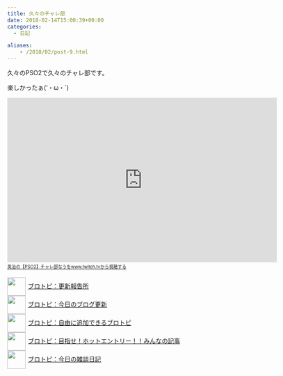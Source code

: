 ```yaml
---
title: 久々のチャレ部
date: 2018-02-14T15:00:39+00:00
categories:
  - 日記

aliases:
    - /2018/02/post-9.html
---
```

久々のPSO2で久々のチャレ部です。
  
楽しかったぁ(&#8216;・ω・\`)
  
<iframe src="https://player.twitch.tv/?autoplay=false&video=v228963999" width="620" height="378" frameborder="0" scrolling="no" allowfullscreen="allowfullscreen"></iframe><a style="padding: 2px 0px 4px; display: block; width: 345px; font-weight: normal; font-size: 10px; text-decoration: underline;" href="https://www.twitch.tv/videos/228963999?tt_content=text_link&tt_medium=vod_embed">英治の【PSO2】チャレ部なうをwww.twitch.tvから視聴する</a>

<p style="text-align: left;">
  <a href="https://blogcircle.jp/commu/1911/topic/1"><img src="https://blogcircle.jp/thumb/commu/1911/1" style="width: 3em !important; height: 3em !important; vertical-align: middle; margin-right: .4em;" />ブロトピ：更新報告所</a><br /> <a href="https://blogcircle.jp/commu/414/topic/3"><img src="https://blogcircle.jp/thumb/commu/414/2" style="width: 3em !important; height: 3em !important; vertical-align: middle; margin-right: .4em;" />ブロトピ：今日のブログ更新</a> <br /> <a href="https://blogcircle.jp/commu/583/topic/6"><img src="https://blogcircle.jp/thumb/commu/583/3" style="width: 3em !important; height: 3em !important; vertical-align: middle; margin-right: .4em;" />ブロトピ：自由に追加できるブロトピ</a> <br /> <a href="https://blogcircle.jp/commu/1097/topic/1"><img src="https://blogcircle.jp/thumb/commu/1097/6" style="width: 3em !important; height: 3em !important; vertical-align: middle; margin-right: .4em;" />ブロトピ：目指せ！ホットエントリー！！みんなの記事</a> <br /> <a href="https://blogcircle.jp/commu/29/topic/1"><img src="https://blogcircle.jp/thumb/commu/29/2" style="width: 3em !important; height: 3em !important; vertical-align: middle; margin-right: .4em;" />ブロトピ：今日の雑談日記</a>
</p>